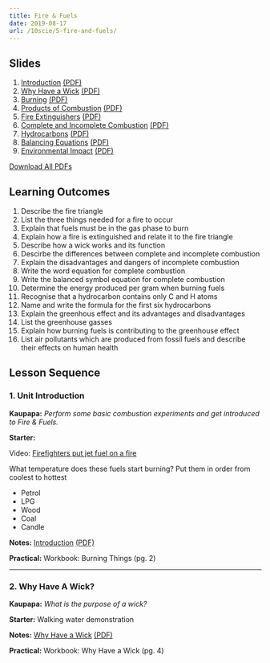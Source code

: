 ```yaml
---
title: Fire & Fuels
date: 2019-08-17
url: /10scie/5-fire-and-fuels/
---
```


## Slides

1. [Introduction](slides/1-introduction/) [(PDF)](pdfs/1-introduction.pdf)
2. [Why Have a Wick](slides/2-why-have-a-wick/) [(PDF)](pdfs/2-why-have-a-wick.pdf)
3. [Burning](slides/3-burning/) [(PDF)](pdfs/3-burning.pdf)
4. [Products of Combustion](slides/4-products-of-combustion/) [(PDF)](pdfs/4-products-of-combustion.pdf)
5. [Fire Extinguishers](slides/5-fire-extinguishers/) [(PDF)](pdfs/5-fire-extinguishers.pdf)
6. [Complete and Incomplete Combustion](slides/6-complete-incomplete-combustion/) [(PDF)](pdfs/6-complete-incomplete-combustion.pdf)
7. [Hydrocarbons](slides/7-hydrocarbons/) [(PDF)](pdfs/7-hydrocarbons.pdf)
8. [Balancing Equations](slides/8-balancing-equations/) [(PDF)](pdfs/8-balancing-equations.pdf)
9. [Environmental Impact](slides/9-environmental-impact/) [(PDF)](pdfs/9-environmental-impact.pdf)

[Download All PDFs](5-fire-and-fuels.zip)

## Learning Outcomes

1. Describe the fire triangle
2. List the three things needed for a fire to occur
3. Explain that fuels must be in the gas phase to burn
4. Explain how a fire is extinguished and relate it to the fire triangle
5. Describe how a wick works and its function
6. Descirbe the differences between complete and incomplete combustion
7. Explain the disadvantages and dangers of incomplete combustion
8. Write the word equation for complete combustion
9. Write the balanced symbol equation for complete combustion
10. Determine the energy produced per gram when burning fuels
11. Recognise that a hydrocarbon contains only C and H atoms
12. Name and write the formula for the first six hydrocarbons
13. Explain the greenhous effect and its advantages and disadvantages
14. List the greenhouse gasses
15. Explain how burning fuels is contributing to the greenhouse effect
16. List air pollutants which are produced from fossil fuels and describe their effects on human health

## Lesson Sequence

### 1. Unit Introduction

__Kaupapa:__ _Perform some basic combustion experiments and get introduced to Fire & Fuels._

__Starter:__

Video: [Firefighters put jet fuel on a fire](https://www.youtube.com/watch?v=UxC2OOSEPyQ)

What temperature does these fuels start burning? Put them in order from coolest to hottest

- Petrol
- LPG
- Wood
- Coal
- Candle

__Notes:__ [Introduction](slides/1-introduction/) [(PDF)](pdfs/1-introduction.pdf)

__Practical:__ Workbook: Burning Things (pg. 2)

---

### 2. Why Have A Wick?

__Kaupapa:__ _What is the purpose of a wick?_

__Starter:__ Walking water demonstration

__Notes:__ [Why Have a Wick](slides/2-why-have-a-wick/) [(PDF)](pdfs/2-why-have-a-wick.pdf)

__Practical:__ Workbook: Why Have a Wick (pg. 4)
